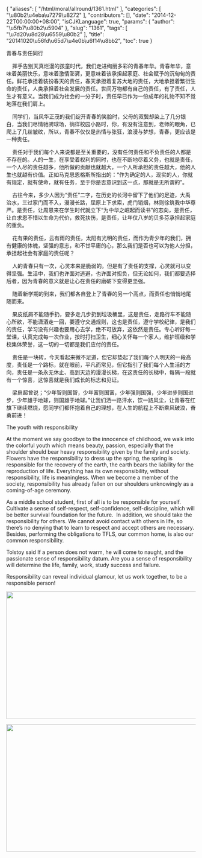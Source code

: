 {
    "aliases": [
        "/html/moral/allround/1361.html"
    ],
    "categories": [
        "\u80b2\u4eba\u7279\u8272"
    ],
    "contributors": [],
    "date": "2014-12-22T00:00:00+08:00",
    "isCJKLanguage": true,
    "params": {
        "author": "\u5fb7\u80b2\u5904"
    },
    "slug": "1361",
    "tags": [
        "\u7d20\u8d28\u6559\u80b2"
    ],
    "title": "20141020\u56fd\u65d7\u4e0b\u6f14\u8bb2",
    "toc": true
}

青春与责任同行




    挥手告别天真烂漫的孩童时代，我们走进绚丽多彩的青春年华。青春年华，意味着美丽快乐，意味着激情澎湃，更意味着该承担起家庭、社会赋予的沉甸甸的责任。鲜花承担着装扮春天的责任，春天承担着复苏大地的责任，大地承担着繁衍生命的责任，人类承担着社会发展的责任。世间万物都有自己的责任，有了责任，人生才有意义。当我们成为社会的一分子时，责任早已作为一份成年的礼物不知不觉地落在我们肩上。




    同学们，当风华正茂的我们绽开青春的笑脸时，父母的双鬓却染上了几分银白，当我们尽情驰骋球场，徜徉校园小路时，你，有没有注意到，老师的眼角，已爬上了几丝皱纹，所以，青春不仅仅是热情与张狂，浪漫与梦想，青春，更应该是一种责任。




    责任对于我们每个人来说都是至关重要的，没有任何责任和不负责任的人都是不存在的。人的一生，在享受着权利的同时，也在不断地尽着义务，也就是责任，一个人尽的责任越多，他所做的贡献也就越大，一个人所承担的责任越大，他的人生也就越有价值。正如马克思恩格斯所指出的：“作为确定的人，现实的人，你就有规定，就有使命，就有任务，至于你是否意识到这一点，那就是无所谓的”。




    古往今来，多少人因为“责任”二字，在历史的长河中留下了他们的足迹，大禹治水，三过家门而不入，漫漫长路，屈原上下求索，虎门销烟，林则徐筑我中华尊严。是责任，让周恩来在学生时代就立下“为中华之崛起而读书”的志向，是责任，让白求恩不惜以生命为代价，救死扶伤，是责任，让年仅八岁的贝多芬承担起家庭的重负。




    花有果的责任，云有雨的责任，太阳有光明的责任，而作为青少年的我们，拥有健康的体魄，坚强的意志，和不甘平庸的心，那么我们是否也可以为他人分担，承担起社会有家庭的责任呢？




    人的青春只有一次，心灵本来是脆弱的。但是有了责任的支撑，心灵就可以变得坚强。生活中，我们也许面对逃避，也许面对担负，但无论如何，我们都要选择后者，因为青春的意义就是让心在责任的磨砺下变得更坚强。




    随着新学期的到来，我们都各自登上了青春的另一个高点，而责任也悄悄地尾随而来。




    果皮纸屑不能随手扔，要多走几步扔到垃圾桶里，这是责任，走路行车不能随心所欲，不能潇洒走一回，要遵守交通规则，这也是责任，遵守学校纪律，是我们的责任，学习没有兴趣也要用心去学，绝不可放弃，这依然是责任。专心听好每一堂课，认真完成每一次作业，按时打扫卫生，细心关怀每一个家人，维护班级和学校集体荣誉，这一切的一切都是我们应付的责任。




    责任是一块砖，今天看起来微不足道，但它却垫起了我们每个人明天的一段高度，责任是一个路标，就在眼前，平凡而常见，但它指引了我们每个人生活的方向，责任是一条永无休止、高到天边的漫漫长梯，在这责任的长梯中，每隔一段就有一个惊喜，这惊喜就是我们成长的标志和见证。




    梁启超曾说；“少年智则国智，少年富则国富，少年强则国强，少年进步则国进步，少年雄于地球，则国雄于地球。”让我们洒一路汗水，饮一路风尘，让青春在红旗下继续燃烧，愿同学们都怀抱着自己的理想，在人生的航程上不断乘风破浪，奋勇前进！




The youth with responsibility




At the moment we say goodbye to the innocence of childhood, we walk into
the colorful youth which means beauty, passion, especially that the shoulder should
bear heavy responsibility given by the family and society. Flowers have the
responsibility to dress up the spring, the spring is responsible for the recovery
of the earth, the earth bears the liability for the reproduction of life. Everything
has its own responsibility, without responsibility, life is meaningless. When
we become a member of the society, responsibility has already fallen on our
shoulders unknowingly as a coming-of-age ceremony.




As a middle school student, first of all is to be responsible for
yourself. Cultivate a sense of self-respect, self-confidence, self-discipline,
which will be better survival foundation for the future.  In addition, we should take the
responsibility for others. We cannot avoid contact with others in life, so
there’s no denying that to learn to respect and accept others are necessary. Besides,
performing the obligations to TFLS, our common home, is also our common
responsibility. 




Tolstoy said If a person
does not warm, he will come to naught, and the passionate sense of
responsibility datum. Are you a sense of responsibility will determine the
life, family, work, study success and failure. 




Responsibility
can reveal individual glamour, let us work together, to be a responsible person!




  






<img
    src="https://cdn.tfls.online/mirror/full/9144059e6bd201c7ec9ebb5045db8c3b1dd85d0b.jpg"
    style="display:block;margin-left:auto;margin-right:auto;"
    decoding="async"
    fetchpriority="auto"
    loading="lazy"
    height="338"
    width="600"
/>





<img
    src="https://cdn.tfls.online/mirror/full/22a48dd5e49cef1cd91f839aee1acc364d7aff6d.jpg"
    style="display:block;margin-left:auto;margin-right:auto;"
    decoding="async"
    fetchpriority="auto"
    loading="lazy"
    height="338"
    width="600"
/>




  



